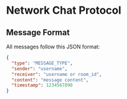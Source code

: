 # Network Chat Protocol

## Message Format
All messages follow this JSON format:
```json
{
  "type": "MESSAGE_TYPE",
  "sender": "username",
  "receiver": "username or room_id",
  "content": "message content",
  "timestamp": 1234567890
}